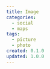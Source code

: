 ```yaml
---
title: Image
categories:
  - social
  - maps
tags:
  - picture
  - photo
created: 0.1.0
updated: 1.0.0
---
```

